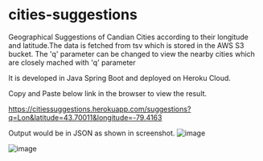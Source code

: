 # cities-suggestions

Geographical Suggestions of Candian Cities according to their longitude and latitude.The data is fetched from tsv which is stored in the AWS S3 bucket. The 'q' parameter can be changed to view the nearby cities which are closely mached with 'q' parameter 

It is developed in Java Spring Boot and deployed on Heroku Cloud. 

Copy and Paste below link in the browser to view the result.

https://citiessuggestions.herokuapp.com/suggestions?q=Lon&latitude=43.70011&longitude=-79.4163

Output would be in JSON as shown in screenshot.
![image](https://user-images.githubusercontent.com/61722596/103381543-1c0e3e00-4aba-11eb-96c2-7ec7f28a4391.png)


![image](https://user-images.githubusercontent.com/61722596/103381423-b5892000-4ab9-11eb-9033-5003943af2ed.png)

